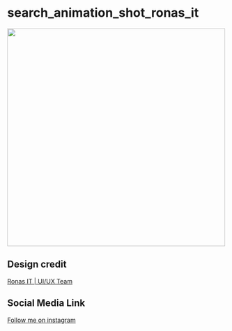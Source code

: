 # search_animation_shot_ronas_it 

<img src="assets/app_record.gif"  width="500"/>


## Design credit

[Ronas IT | UI/UX Team](https://dribbble.com/shots/15034871-Search-Animation-Shot) 

## Social Media Link
[Follow me on instagram](https://www.instagram.com/watery_desert)
